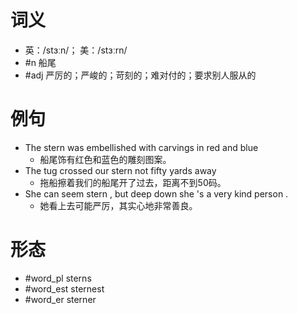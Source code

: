 # 词义
- 英：/stɜːn/； 美：/stɜːrn/
- #n 船尾
- #adj 严厉的；严峻的；苛刻的；难对付的；要求别人服从的
# 例句
- The stern was embellished with carvings in red and blue
	- 船尾饰有红色和蓝色的雕刻图案。
- The tug crossed our stern not fifty yards away
	- 拖船擦着我们的船尾开了过去，距离不到50码。
- She can seem stern , but deep down she 's a very kind person .
	- 她看上去可能严厉，其实心地非常善良。
# 形态
- #word_pl sterns
- #word_est sternest
- #word_er sterner
